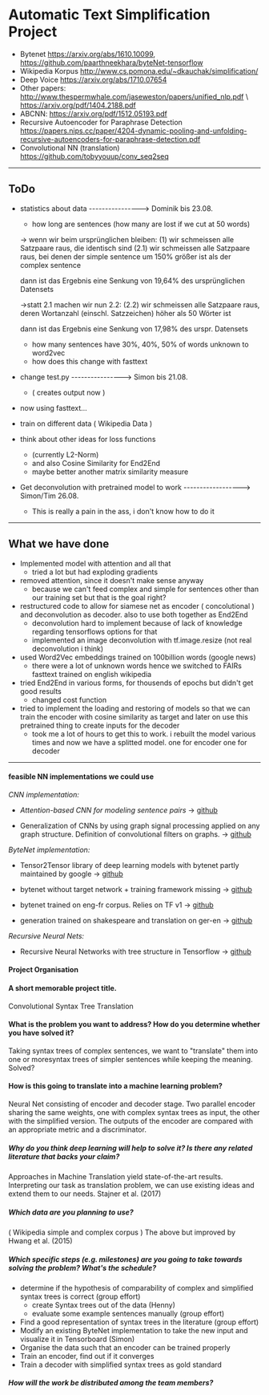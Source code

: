 # Automatic Text Simplification Project

* Bytenet https://arxiv.org/abs/1610.10099, https://github.com/paarthneekhara/byteNet-tensorflow
* Wikipedia Korpus http://www.cs.pomona.edu/~dkauchak/simplification/
* Deep Voice https://arxiv.org/abs/1710.07654
* Other papers: http://www.thespermwhale.com/jaseweston/papers/unified_nlp.pdf \\ https://arxiv.org/pdf/1404.2188.pdf
* ABCNN: https://arxiv.org/pdf/1512.05193.pdf
* Recursive Autoencoder for Paraphrase Detection https://papers.nips.cc/paper/4204-dynamic-pooling-and-unfolding-recursive-autoencoders-for-paraphrase-detection.pdf
* Convolutional NN (translation) https://github.com/tobyyouup/conv_seq2seq
----------------------------------------------------------------------------------------
## ToDo
* statistics about data  ----------------> Dominik bis 23.08.
  * how long are sentences (how many are lost if we cut at 50 words)

  -> wenn wir beim ursprünglichen bleiben:
  (1) wir schmeissen alle Satzpaare raus, die identisch sind
  (2.1) wir schmeissen alle Satzpaare raus, bei denen der simple sentence um 150% größer ist als der complex sentence

  dann ist das Ergebnis eine Senkung von 19,64% des ursprünglichen Datensets

  ->statt 2.1 machen wir nun 2.2:
  (2.2) wir schmeissen alle Satzpaare raus, deren Wortanzahl (einschl. Satzzeichen) höher als 50 Wörter ist

  dann ist das Ergebnis eine Senkung von 17,98% des urspr. Datensets


  * how many sentences have 30%, 40%, 50% of words unknown to word2vec
  * how does this change with fasttext
* change test.py            ----------------> Simon bis 21.08.
  * ( creates output now )
* now using fasttext...
 * train on different data ( Wikipedia Data )
* think about other ideas for loss functions
  * (currently L2-Norm)
  * and also Cosine Similarity for End2End
  * maybe better another matrix similarity measure
* Get deconvolution with pretrained model to work ------------------> Simon/Tim 26.08.
  * This is really a pain in the ass, i don't know how to do it

----------------------------------------------------------------------------------------
## What we have done
* Implemented model with attention and all that
    * tried a lot but had exploding gradients
* removed attention, since it doesn't make sense anyway
    * because we can't feed complex and simple for sentences other than our training set
      but that is the goal right?
* restructured code to allow for siamese net as encoder ( concolutional ) and deconvolution as decoder. also to use both together as End2End
    * deconvolution hard to implement because of lack of knowledge regarding tensorflows options for that
    * implemented an image deconvolution with tf.image.resize (not real deconvolution i think)
* used Word2Vec embeddings trained on 100billion words (google news)
    * there were a lot of unknown words hence we switched to FAIRs fasttext trained on english wikipedia
* tried End2End in various forms, for thousends of epochs but didn't get good results
    * changed cost function
* tried to implement the loading and restoring of models so that we can train the encoder with cosine similarity as target and later on use this pretrained thing to create inputs for the decoder
    * took me a lot of hours to get this to work. i rebuilt the model various times and now we have a splitted model. one for encoder one for decoder

----------------------------------------------------------------------------------------
#### feasible NN implementations we could use

*CNN implementation:*

* _Attention-based CNN for modeling sentence pairs_
-> [github](https://github.com/galsang/ABCNN)

* Generalization of CNNs by using graph signal processing applied on any graph structure. Definition of convolutional filters on graphs.
-> [github](https://github.com/mdeff/cnn_graph)

*ByteNet implementation:*

* Tensor2Tensor library of deep learning models with bytenet partly maintained by google -> [github](https://github.com/tensorflow/tensor2tensor)

* bytenet without target network + training framework missing -> [github](https://github.com/NickShahML/bytenet_tensorflow)

* bytenet trained on eng-fr corpus. Relies on TF v1 -> [github](https://github.com/buriburisuri/ByteNet)

* generation trained on shakespeare and translation on ger-en -> [github](https://github.com/paarthneekhara/byteNet-tensorflow)

*Recursive Neural Nets:*
* Recursive Neural Networks with tree structure in Tensorflow -> [github](https://github.com/erickrf/treernn)

#### Project Organisation

#### A short memorable project title.
Convolutional Syntax Tree Translation

#### What is the problem you want to address? How do you determine whether you have solved it?
Taking syntax trees of complex sentences, we want to "translate" them into one or moresyntax trees of simpler sentences while keeping the meaning.
Solved?

#### How is this going to translate into a machine learning problem?
Neural Net consisting of encoder and decoder stage.
Two parallel encoder sharing the same weights, one with complex syntax trees as input, the other with the simplified version.
The outputs of the encoder are compared with an appropriate metric and a discriminator.

##### Why do you think deep learning will help to solve it? Is there any related literature that backs your claim?
Approaches in Machine Translation yield state-of-the-art results. Interpreting our task as translation problem, we can use existing ideas and extend them to our needs.
Stajner et al. (2017)

##### Which data are you planning to use?
( Wikipedia simple and complex corpus )
The above but improved by Hwang et al. (2015)

##### Which specific steps (e.g. milestones) are you going to take towards solving the problem? What's the schedule?
- determine if the hypothesis of comparability of complex and simplified syntax trees is correct (group effort)
  - create Syntax trees out of the data (Henny)
  - evaluate some example sentences manually (group effort)
- Find a good representation of syntax trees in the literature (group effort)
- Modify an existing ByteNet implementation to take the new input and visualize it in Tensorboard (Simon)
- Organise the data such that an encoder can be trained properly
- Train an encoder, find out if it converges
- Train a decoder with simplified syntax trees as gold standard

##### How will the work be distributed among the team members?

